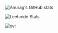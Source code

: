 ![Anurag's GitHub stats](https://github-readme-stats.vercel.app/api?username=TAFFAHACHRAF&show_icons=true&theme=tokyonight&count_private=true)

![Leetcode Stats](https://leetcard.jacoblin.cool/TAFFAHACHRAF?theme=nord)

<img src="https://github-readme-stats.vercel.app/api/top-langs?username=TAFFAHACHRAF&show_icons=true&locale=en&layout=compact&theme=tokyonight" alt="ovi" />
